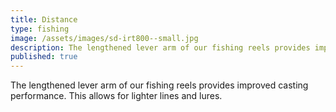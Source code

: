 ```yaml
---
title: Distance
type: fishing
image: /assets/images/sd-irt800--small.jpg
description: The lengthened lever arm of our fishing reels provides improved casting performance. This allows for lighter lines and lures.
published: true
---
```


The lengthened lever arm of our fishing reels provides improved casting performance. This allows for lighter lines and lures.